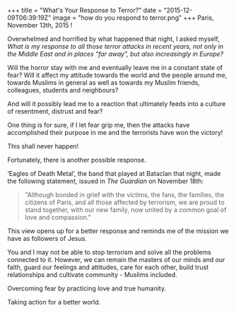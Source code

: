 +++
title = "What's Your Response to Terror?"
date = "2015-12-09T06:39:19Z"
image = "how do you respond to terror.png"
+++
Paris, November 13th, 2015 !

Overwhelmed and horrified by what happened that night, I asked myself, *What is my response to all those terror attacks in recent years, not only in the Middle East and in places “far away”, but also increasingly in Europe?*

Will the horror stay with me and eventually leave me in a constant state of fear? Will it affect my attitude towards the world and the people around me, towards Muslims in general as well as towards my Muslim friends, colleagues, students and neighbours?

And will it possibly lead me to a reaction that ultimately feeds into a culture of resentment, distrust and fear?

One thing is for sure, if I let fear grip me, then the attacks have accomplished their purpose in me and the terrorists have won the victory!

This shall never happen!

Fortunately, there is another possible response.

‘Eagles of Death Metal’, the band that played at Bataclan that night, made the following statement, issued in *The Guardian* on November 18th:

> "Although bonded in grief with the victims, the fans, the families, the citizens of Paris, and all those affected by terrorism, we are proud to stand together, with our new family, now united by a common goal of love and compassion."

This view opens up for a better response and reminds me of the mission we have as followers of Jesus.

You and I may not be able to stop terrorism and solve all the problems connected to it. However, we can remain the masters of our minds and our faith, guard our feelings and attitudes, care for each other, build trust relationships and cultivate community - Muslims included.

Overcoming fear by practicing love and true humanity.

Taking action for a better world.
